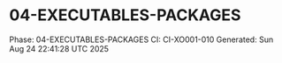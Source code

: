 # 04-EXECUTABLES-PACKAGES
Phase: 04-EXECUTABLES-PACKAGES
CI: CI-XO001-010
Generated: Sun Aug 24 22:41:28 UTC 2025
